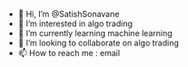 - 👋 Hi, I’m @SatishSonavane
- 👀 I’m interested in algo trading
- 🌱 I’m currently learning machine learning
- 💞️ I’m looking to collaborate on algo trading
- 📫 How to reach me : email

<!---
SatishSonavane/SatishSonavane is a ✨ special ✨ repository because its `README.md` (this file) appears on your GitHub profile.
You can click the Preview link to take a look at your changes.
--->
